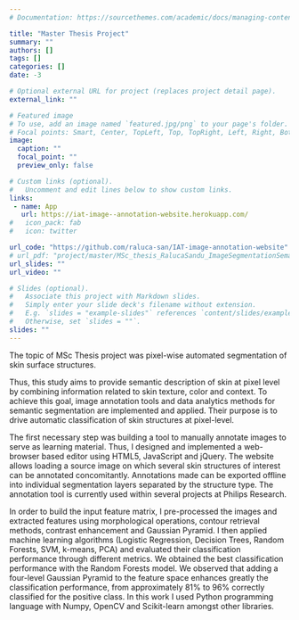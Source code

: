 ```yaml
---
# Documentation: https://sourcethemes.com/academic/docs/managing-content/

title: "Master Thesis Project"
summary: ""
authors: []
tags: []
categories: []
date: -3

# Optional external URL for project (replaces project detail page).
external_link: ""

# Featured image
# To use, add an image named `featured.jpg/png` to your page's folder.
# Focal points: Smart, Center, TopLeft, Top, TopRight, Left, Right, BottomLeft, Bottom, BottomRight.
image:
  caption: ""
  focal_point: ""
  preview_only: false

# Custom links (optional).
#   Uncomment and edit lines below to show custom links.
links:
 - name: App
   url: https://iat-image--annotation-website.herokuapp.com/
#   icon_pack: fab
#   icon: twitter

url_code: "https://github.com/raluca-san/IAT-image-annotation-website"
# url_pdf: "project/master/MSc_thesis_RalucaSandu_ImageSegmentationSemanticDescription.pdf"
url_slides: ""
url_video: ""

# Slides (optional).
#   Associate this project with Markdown slides.
#   Simply enter your slide deck's filename without extension.
#   E.g. `slides = "example-slides"` references `content/slides/example-slides.md`.
#   Otherwise, set `slides = ""`.
slides: ""
---
```

The topic of MSc Thesis project was pixel-wise automated segmentation of skin surface structures.

Thus,  this  study  aims  to  provide semantic description of skin at pixel level by combining information related to skin texture, color and
context.  To  achieve  this  goal,  image  annotation  tools  and  data  analytics  methods  for  semantic
segmentation are implemented and applied. Their purpose is to drive automatic classification of skin
structures at pixel-level.

The first necessary step was building a tool to manually annotate images to serve as learning material. Thus, I
designed and implemented a web-browser based editor using HTML5, JavaScript and jQuery. The website allows
loading a source image on which several skin structures of interest can be annotated concomitantly. Annotations
made  can  be  exported  offline  into  individual  segmentation  layers  separated  by  the  structure  type.  The
annotation tool is currently used within several projects at Philips Research.

In order to build the input feature matrix, I pre-processed the images and extracted features using morphological
operations, contour retrieval methods, contrast enhancement and Gaussian Pyramid. I then applied machine
learning algorithms (Logistic Regression, Decision Trees, Random Forests, SVM, k-means, PCA) and evaluated
their classification performance through different metrics. We obtained the best classification performance with
the  Random  Forests  model.  We  observed  that  adding  a  four-level  Gaussian  Pyramid  to  the  feature  space
enhances greatly the classification  performance, from approximately 81% to 96% correctly classified for the
positive class. In this work I used Python programming language with Numpy, OpenCV and Scikit-learn amongst
other libraries.  
